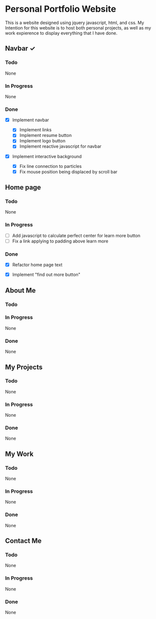 # Personal Portfolio Website

This is a website designed using jquery javascript, html, and css.
My Intention for this website is to host both personal projects, as
well as my work expierence to display everything that I have done.

## Navbar ✓

### Todo

None

### In Progress

None

### Done

- [x] Implement navbar

  - [x] Implement links
  - [x] Implement resume button
  - [x] Implement logo button
  - [x] Implement reactive javascript for navbar

- [x] Implement interactive background

  - [x] Fix line connection to particles
  - [x] Fix mouse position being displaced by scroll bar

## Home page

### Todo

None

### In Progress

- [ ] Add javascript to calculate perfect center for learn more button
- [ ] Fix a link applying to padding above learn more

### Done

- [x] Refactor home page text

- [x] Implement "find out more button"

## About Me

### Todo

### In Progress

None

### Done

None

## My Projects

### Todo

None

### In Progress

None

### Done

None

## My Work

### Todo

None

### In Progress

None

### Done

None

## Contact Me

### Todo

None

### In Progress

None

### Done

None
